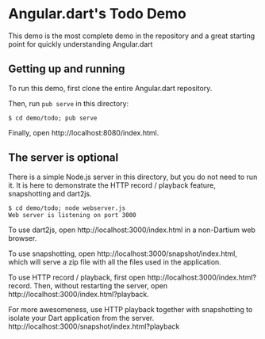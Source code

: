 Angular.dart's Todo Demo
========================

This demo is the most complete demo in the repository and a great
starting point for quickly understanding Angular.dart

Getting up and running
----------------------

To run this demo, first clone the entire Angular.dart repository.

Then, run ``pub serve`` in this directory:

```
$ cd demo/todo; pub serve
```

Finally, open http://localhost:8080/index.html.

The server is optional
----------------------

There is a simple Node.js server in this directory, but you do
not need to run it.  It is here to demonstrate the HTTP record /
playback feature, snapshotting and dart2js.

```
$ cd demo/todo; node webserver.js
Web server is listening on port 3000
```

To use dart2js, open http://localhost:3000/index.html in a non-Dartium web
browser.

To use snapshotting, open http://localhost:3000/snapshot/index.html, which
will serve a zip file with all the files used in the application.

To use HTTP record / playback, first open http://localhost:3000/index.html?record.
Then, without restarting the server, open http://localhost:3000/index.html?playback.

For more awesomeness, use HTTP playback together with snapshotting to isolate your
Dart application from the server. http://localhost:3000/snapshot/index.html?playback
